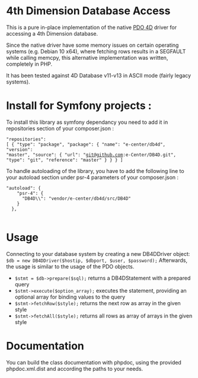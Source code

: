 4th Dimension Database Access
=============================
This is a pure in-place implementation of the native [PDO 4D](https://github.com/faldon/pdo_4d.git) driver 
for accessing a 4th Dimension database.

Since the native driver have some memory issues on certain operating systems (e.g. Debian 10 x64), where 
fetching rows results in a SEGFAULT while calling memcpy, this alternative implementation was written,
completely in PHP.

It has been tested against 4D Database v11-v13 in ASCII mode (fairly legacy systems).
# Install for Symfony projects :
To install this library as symfony dependancy you need to add it in repositories section of your composer.json :
    <pre><code>"repositories": [
    {
      "type": "package",
      "package": {
        "name": "e-center/db4d",
        "version": "master",
        "source": {
          "url": "git@github.com:e-Center/DB4D.git",
          "type": "git",
          "reference": "master"
        }
      }
    }
  ]
  </code></pre>

To handle autoloading of the library, you have to add the following line to your autoload section under psr-4 parameters of your composer.json :
<pre><code>"autoload": {
    "psr-4": {
      "DB4D\\": "vendor/e-center/db4d/src/DB4D"
    }
  },
  </code></pre>

# Usage
Connecting to your database system by creating a new DB4DDriver object:
```$db = new DB4DDriver($hostip, $dbport, $user, $password);```
Afterwards, the usage is similar to the usage of the PDO objects.

- ```$stmt = $db->prepare($sql);``` returns a DB4DStatement with a prepared query
- ```$stmt->execute($option_array);``` executes the statement, providing an optional array for binding values to the query
- ```$stmt->fetchRow($style);``` returns the next row as array in the given style
- ```$stmt->fetchAll($style);``` returns all rows as array of arrays in the given style

# Documentation
You can build the class documentation with phpdoc, using the provided phpdoc.xml.dist and according
the paths to your needs.
  
